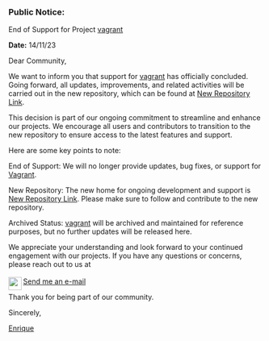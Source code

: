 ### Public Notice:

End of Support for Project [vagrant](https://github.com/eefloresb/examples_vagrant_linux)

**Date:** 14/11/23

Dear Community,

We want to inform you that support for [vagrant](https://github.com/eefloresb/examples_vagrant_linux) has officially concluded. Going forward, all updates, improvements, and related activities will be carried out in the new repository, which can be found at [New Repository Link](https://github.com/2000923/vagrant).

This decision is part of our ongoing commitment to streamline and enhance our projects. We encourage all users and contributors to transition to the new repository to ensure access to the latest features and support.

Here are some key points to note:

End of Support: We will no longer provide updates, bug fixes, or support for [Vagrant](https://github.com/eefloresb/examples_vagrant_linux).

New Repository: The new home for ongoing development and support is [New Repository Link]((https://github.com/eefloresb/examples_vagrant_linux)). Please make sure to follow and contribute to the new repository.

Archived Status: [vagrant](https://github.com/eefloresb/examples_vagrant_linux) will be archived and maintained for reference purposes, but no further updates will be released here.

We appreciate your understanding and look forward to your continued engagement with our projects. If you have any questions or concerns, please reach out to us at
<br /><br />
<a href="mailto:2000923@unmsm.edu.pe">Send me an e-mail
  <img align="left" width="26px" src="https://raw.githubusercontent.com/gilbarbara/logos/main/logos/google-gmail.svg" />
</a>
<br/>

Thank you for being part of our community.

Sincerely,

[Enrique](https://www.linkedin.com/in/edwin-enrique-flores-bautista/)
